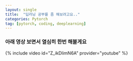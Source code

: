 ```yaml
---
layout: single
title:  "딥러닝 공부를 좀 해보려고요.."
categories: Pytorch
tag: [pytorch, coding, deeplearning]
---
```


### 아래 영상 보면서 열심히 한번 해볼게요

{% include video id="Z_ikDlimN6A" provider="youtube" %}

